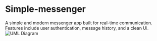 # Simple-messenger
A simple and modern messenger app built for real-time communication. Features include user authentication, message history, and a clean UI.
![UML Diagram]("(https://github.com/Parham-Bakhshaei/Simple-messenger/blob/main/UML.png?raw=true)")
